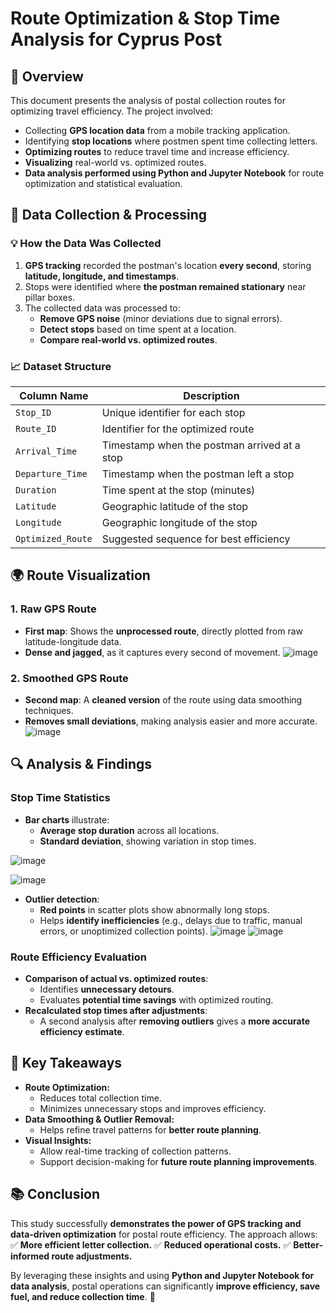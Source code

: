 # Route Optimization & Stop Time Analysis for Cyprus Post

## 📌 Overview
This document presents the analysis of postal collection routes for optimizing travel efficiency. The project involved:
- Collecting **GPS location data** from a mobile tracking application.
- Identifying **stop locations** where postmen spent time collecting letters.
- **Optimizing routes** to reduce travel time and increase efficiency.
- **Visualizing** real-world vs. optimized routes.
- **Data analysis performed using Python and Jupyter Notebook** for route optimization and statistical evaluation.

## 📂 Data Collection & Processing
### 💡 How the Data Was Collected
1. **GPS tracking** recorded the postman's location **every second**, storing **latitude, longitude, and timestamps**.
2. Stops were identified where **the postman remained stationary** near pillar boxes.
3. The collected data was processed to:
   - **Remove GPS noise** (minor deviations due to signal errors).
   - **Detect stops** based on time spent at a location.
   - **Compare real-world vs. optimized routes**.

### 📈 Dataset Structure
| Column Name      | Description                                      |
|-----------------|--------------------------------------------------|
| `Stop_ID`       | Unique identifier for each stop                 |
| `Route_ID`      | Identifier for the optimized route              |
| `Arrival_Time`  | Timestamp when the postman arrived at a stop    |
| `Departure_Time`| Timestamp when the postman left a stop          |
| `Duration`      | Time spent at the stop (minutes)                |
| `Latitude`      | Geographic latitude of the stop                 |
| `Longitude`     | Geographic longitude of the stop                |
| `Optimized_Route` | Suggested sequence for best efficiency       |

## 🌍 Route Visualization
### **1. Raw GPS Route**
- **First map**: Shows the **unprocessed route**, directly plotted from raw latitude-longitude data.
- **Dense and jagged**, as it captures every second of movement.
![image](https://github.com/user-attachments/assets/b893e9e0-4ebb-401a-835f-63042e15222b)

### **2. Smoothed GPS Route**
- **Second map**: A **cleaned version** of the route using data smoothing techniques.
- **Removes small deviations**, making analysis easier and more accurate.
![image](https://github.com/user-attachments/assets/cfaac6a7-fe2e-4873-a023-6e08cc56adcb)

## 🔍 Analysis & Findings
### **Stop Time Statistics**
- **Bar charts** illustrate:
  - **Average stop duration** across all locations.
  - **Standard deviation**, showing variation in stop times.
  
![image](https://github.com/user-attachments/assets/dc4c71e5-5c83-4579-b734-67085cdecb27)

![image](https://github.com/user-attachments/assets/ad7d22ae-6b9b-49a3-8f11-d6ca351b86fc)

- **Outlier detection**:
  - **Red points** in scatter plots show abnormally long stops.
  - Helps **identify inefficiencies** (e.g., delays due to traffic, manual errors, or unoptimized collection points).
![image](https://github.com/user-attachments/assets/6ff24b11-0e4e-4a13-bd8e-307d09e10b1b)
![image](https://github.com/user-attachments/assets/d9e042b8-10d7-4c41-aa0e-2b5ccd56604e)

### **Route Efficiency Evaluation**
- **Comparison of actual vs. optimized routes**:
  - Identifies **unnecessary detours**.
  - Evaluates **potential time savings** with optimized routing.
- **Recalculated stop times after adjustments**:
  - A second analysis after **removing outliers** gives a **more accurate efficiency estimate**.

## 🌟 Key Takeaways
- **Route Optimization:**
  - Reduces total collection time.
  - Minimizes unnecessary stops and improves efficiency.
- **Data Smoothing & Outlier Removal:**
  - Helps refine travel patterns for **better route planning**.
- **Visual Insights:**
  - Allow real-time tracking of collection patterns.
  - Support decision-making for **future route planning improvements**.

## 📚 Conclusion
This study successfully **demonstrates the power of GPS tracking and data-driven optimization** for postal route efficiency. The approach allows:
✅ **More efficient letter collection.**
✅ **Reduced operational costs.**
✅ **Better-informed route adjustments.**

By leveraging these insights and using **Python and Jupyter Notebook for data analysis**, postal operations can significantly **improve efficiency, save fuel, and reduce collection time**. 🚀

